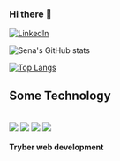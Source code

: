 ### Hi there 👋
[![LinkedIn](https://img.shields.io/badge/LinkedIn-0077B5?style=for-the-badge&logo=linkedin&logoColor=white)](https://www.linkedin.com/in/fernandosenacruz/)

![Sena's GitHub stats](https://github-readme-stats.vercel.app/api?username=fernandosenacruz&show_icons=true&theme=onedark)

[![Top Langs](https://github-readme-stats.vercel.app/api/top-langs/?username=fernandosenacruz&layout=compact)](https://github.com/anuraghazra/github-readme-stats)


## Some Technology
<div style='display: inline_block'><br/>
  <img align='center'src='https://img.shields.io/badge/Ubuntu-E95420?style=for-the-badge&logo=ubuntu&logoColor=white'/>
  <img align='center'src='https://img.shields.io/badge/HTML-239120?style=for-the-badge&logo=html5&logoColor=white'/>
  <img align='center'src='https://img.shields.io/badge/CSS-239120?&style=for-the-badge&logo=css3&logoColor=white'/>
  <img align='center'src='https://img.shields.io/badge/JavaScript-F7DF1E?style=for-the-badge&logo=javascript&logoColor=black'/>
</div>

#### Tryber web development 

